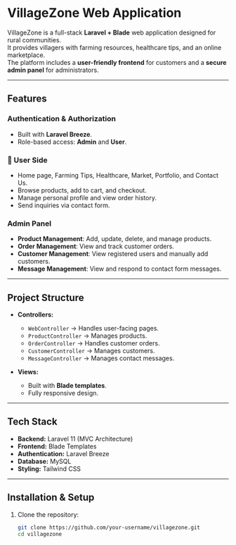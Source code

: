 # VillageZone Web Application

VillageZone is a full-stack **Laravel + Blade** web application designed for rural communities.  
It provides villagers with farming resources, healthcare tips, and an online marketplace.  
The platform includes a **user-friendly frontend** for customers and a **secure admin panel** for administrators.  

---

## Features

### Authentication & Authorization
- Built with **Laravel Breeze**.
- Role-based access: **Admin** and **User**.

### 🛒 User Side
- Home page, Farming Tips, Healthcare, Market, Portfolio, and Contact Us.
- Browse products, add to cart, and checkout.
- Manage personal profile and view order history.
- Send inquiries via contact form.

### Admin Panel
- **Product Management**: Add, update, delete, and manage products.
- **Order Management**: View and track customer orders.
- **Customer Management**: View registered users and manually add customers.
- **Message Management**: View and respond to contact form messages.

---

## Project Structure

- **Controllers:**
  - `WebController` → Handles user-facing pages.
  - `ProductController` → Manages products.
  - `OrderController` → Handles customer orders.
  - `CustomerController` → Manages customers.
  - `MessageController` → Manages contact messages.

- **Views:**
  - Built with **Blade templates**.
  - Fully responsive design.

---

## Tech Stack

- **Backend:** Laravel 11 (MVC Architecture)  
- **Frontend:** Blade Templates  
- **Authentication:** Laravel Breeze  
- **Database:** MySQL  
- **Styling:** Tailwind CSS  

---

## Installation & Setup

1. Clone the repository:
   ```bash
   git clone https://github.com/your-username/villagezone.git
   cd villagezone

